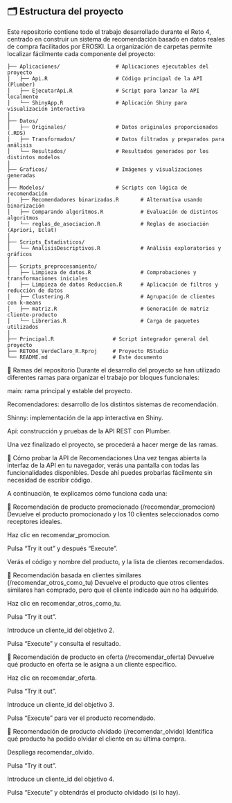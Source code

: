 ## 🗂️ Estructura del proyecto

Este repositorio contiene todo el trabajo desarrollado durante el Reto 4, centrado en construir un sistema de recomendación basado en datos reales de compra facilitados por EROSKI. La organización de carpetas permite localizar fácilmente cada componente del proyecto:

```plaintext
├── Aplicaciones/                  # Aplicaciones ejecutables del proyecto
│   ├── Api.R                      # Código principal de la API (Plumber)
│   ├── EjecutarApi.R              # Script para lanzar la API localmente
│   └── ShinyApp.R                 # Aplicación Shiny para visualización interactiva
│
├── Datos/
│   ├── Originales/                # Datos originales proporcionados (.RDS)
│   ├── Transformados/             # Datos filtrados y preparados para análisis
│   └── Resultados/                # Resultados generados por los distintos modelos
│
├── Graficos/                      # Imágenes y visualizaciones generadas
│
├── Modelos/                       # Scripts con lógica de recomendación
│   ├── Recomendadores binarizadas.R       # Alternativa usando binarización
│   ├── Comparando algoritmos.R            # Evaluación de distintos algoritmos
│   └── reglas_de_asociacion.R             # Reglas de asociación (Apriori, Eclat)
│
├── Scripts_Estadisticos/
│   └── AnalisisDescriptivos.R             # Análisis exploratorios y gráficos
│
├── Scripts_preprocesamiento/
│   ├── Limpieza de datos.R                # Comprobaciones y transformaciones iniciales
│   ├── Limpieza de datos Reduccion.R      # Aplicación de filtros y reducción de datos
│   ├── Clustering.R                       # Agrupación de clientes con k-means
│   ├── matriz.R                           # Generación de matriz cliente-producto
│   └── Librerias.R                        # Carga de paquetes utilizados
│
├── Principal.R                   # Script integrador general del proyecto
├── RETO04_VerdeClaro_R.Rproj     # Proyecto RStudio
└── README.md                     # Este documento
```

🌿 Ramas del repositorio
Durante el desarrollo del proyecto se han utilizado diferentes ramas para organizar el trabajo por bloques funcionales:

main: rama principal y estable del proyecto.

Recomendadores: desarrollo de los distintos sistemas de recomendación.

Shinny: implementación de la app interactiva en Shiny.

Api: construcción y pruebas de la API REST con Plumber.

Una vez finalizado el proyecto, se procederá a hacer merge de las ramas.

🧭 Cómo probar la API de Recomendaciones
Una vez tengas abierta la interfaz de la API en tu navegador, verás una pantalla con todas las funcionalidades disponibles. Desde ahí puedes probarlas fácilmente sin necesidad de escribir código.

A continuación, te explicamos cómo funciona cada una:

🔹 Recomendación de producto promocionado (/recomendar_promocion)
Devuelve el producto promocionado y los 10 clientes seleccionados como receptores ideales.

Haz clic en recomendar_promocion.

Pulsa “Try it out” y después “Execute”.

Verás el código y nombre del producto, y la lista de clientes recomendados.

🔹 Recomendación basada en clientes similares (/recomendar_otros_como_tu)
Devuelve el producto que otros clientes similares han comprado, pero que el cliente indicado aún no ha adquirido.

Haz clic en recomendar_otros_como_tu.

Pulsa “Try it out”.

Introduce un cliente_id del objetivo 2.

Pulsa “Execute” y consulta el resultado.

🔹 Recomendación de producto en oferta (/recomendar_oferta)
Devuelve qué producto en oferta se le asigna a un cliente específico.

Haz clic en recomendar_oferta.

Pulsa “Try it out”.

Introduce un cliente_id del objetivo 3.

Pulsa “Execute” para ver el producto recomendado.

🔹 Recomendación de producto olvidado (/recomendar_olvido)
Identifica qué producto ha podido olvidar el cliente en su última compra.

Despliega recomendar_olvido.

Pulsa “Try it out”.

Introduce un cliente_id del objetivo 4.

Pulsa “Execute” y obtendrás el producto olvidado (si lo hay).
